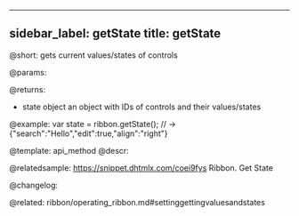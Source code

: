 
---
sidebar_label: getState
title: getState
---          

@short: gets current values/states of controls


@params:


@returns:
- state		object		an object with IDs of controls and their values/states


@example:
var state = ribbon.getState(); // -> {"search":"Hello","edit":true,"align":"right"}


@template: api_method
@descr:


@relatedsample: https://snippet.dhtmlx.com/coei9fys	Ribbon. Get State


@changelog:

@related: ribbon/operating_ribbon.md#settinggettingvaluesandstates
